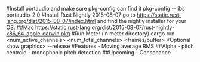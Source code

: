 #Install portaudio and make sure pkg-config can find it
	pkg-config --libs portaudio-2.0
#Install Rust Nightly 2015-08-07
    go to https://static.rust-lang.org/dist/2015-08-07/index.html and find the
    nightly installer for your OS.
##Mac
    https://static.rust-lang.org/dist/2015-08-07/rust-nightly-x86_64-apple-darwin.pkg
#Run Meter (in meter directory)
    cargo run <num_active_channels> <num_total_channels> <frames/buffer> <osc sendip> <osc sendport> <unique
    id for server> <Optional<bool> show graphics> --release
#Features
    - Moving average RMS
##Alpha
    - pitch centroid
    - monophonic pitch detection
##Upcoming
    - Consonance
